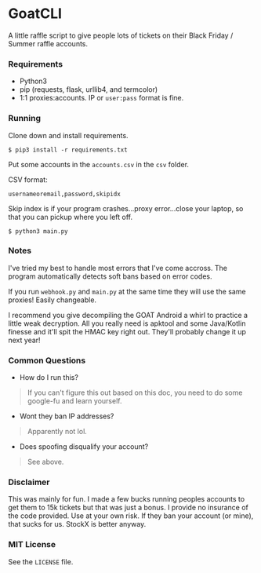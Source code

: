 # GoatCLI

A little raffle script to give people lots of tickets on their Black Friday / Summer raffle accounts.

### Requirements

* Python3
* pip (requests, flask, urllib4, and termcolor)
* 1:1 proxies:accounts. IP or `user:pass` format is fine.

### Running

Clone down and install requirements.

```
$ pip3 install -r requirements.txt
```

Put some accounts in the `accounts.csv` in the `csv` folder.

CSV format:

```
usernameoremail,password,skipidx
```

Skip index is if your program crashes...proxy error...close your laptop, so that you can pickup where you left off.

```
$ python3 main.py
```


### Notes

I've tried my best to handle most errors that I've come accross. The program automatically detects soft bans based on 
error codes.

If you run `webhook.py` and `main.py` at the same time they will use the same proxies! Easily changeable. 

I recommend you give decompiling the GOAT Android a whirl to practice a little weak decryption. All you really need is
apktool and some Java/Kotlin finesse and it'll spit the HMAC key right out. They'll probably change it up next year!


### Common Questions

* How do I run this?

 > If you can't figure this out based on this doc, you need to do some google-fu and learn yourself.

* Wont they ban IP addresses?

 > Apparently not lol.

* Does spoofing disqualify your account?

 > See above.
 
 
 ### Disclaimer
 
 This was mainly for fun. I made a few bucks running peoples accounts to get them to 15k tickets but that was just a
 bonus. I provide no insurance of the code provided. Use at your own risk. If they ban your account (or mine), that
 sucks for us. StockX is better anyway.
 
 
 ### MIT License
 
 See the `LICENSE` file.
